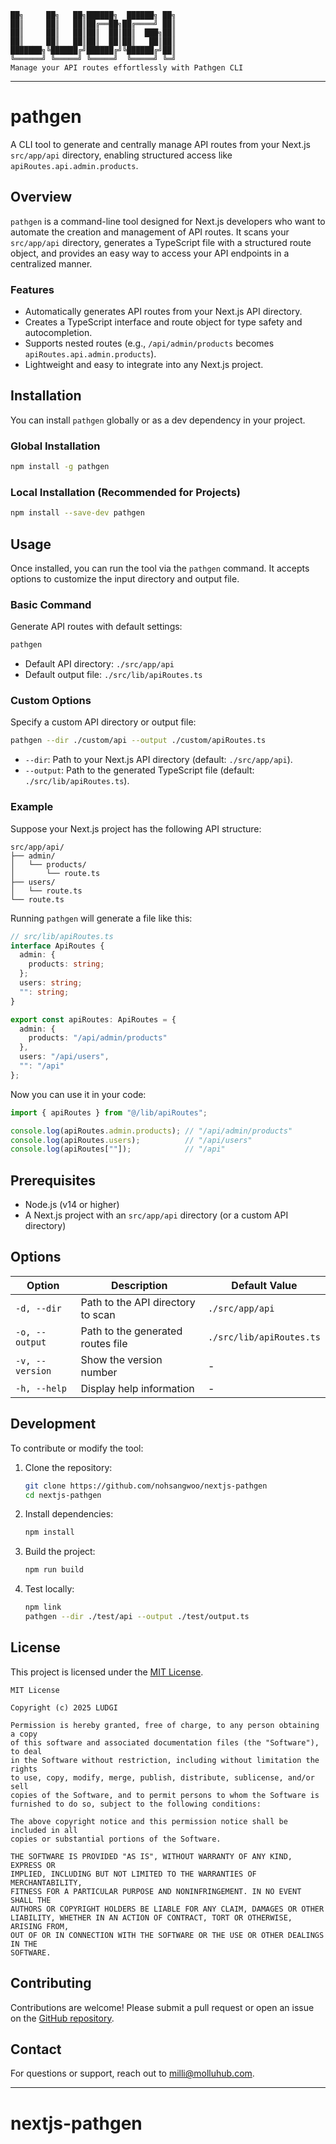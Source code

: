 ```
██╗     ██╗   ██╗██████╗  ██████╗ ██╗
██║     ██║   ██║██╔══██╗██╔════╝ ██║
██║     ██║   ██║██║  ██║██║  ███╗██║
██║     ██║   ██║██║  ██║██║   ██║██║
███████╗╚██████╔╝██████╔╝╚██████╔╝██║
╚══════╝ ╚═════╝ ╚═════╝  ╚═════╝ ╚═╝
Manage your API routes effortlessly with Pathgen CLI
```

---

# pathgen

A CLI tool to generate and centrally manage API routes from your Next.js `src/app/api` directory, enabling structured access like `apiRoutes.api.admin.products`.

## Overview

`pathgen` is a command-line tool designed for Next.js developers who want to automate the creation and management of API routes. It scans your `src/app/api` directory, generates a TypeScript file with a structured route object, and provides an easy way to access your API endpoints in a centralized manner.

### Features
- Automatically generates API routes from your Next.js API directory.
- Creates a TypeScript interface and route object for type safety and autocompletion.
- Supports nested routes (e.g., `/api/admin/products` becomes `apiRoutes.api.admin.products`).
- Lightweight and easy to integrate into any Next.js project.

## Installation

You can install `pathgen` globally or as a dev dependency in your project.

### Global Installation
```bash
npm install -g pathgen
```

### Local Installation (Recommended for Projects)
```bash
npm install --save-dev pathgen
```

## Usage

Once installed, you can run the tool via the `pathgen` command. It accepts options to customize the input directory and output file.

### Basic Command
Generate API routes with default settings:
```bash
pathgen
```
- Default API directory: `./src/app/api`
- Default output file: `./src/lib/apiRoutes.ts`

### Custom Options
Specify a custom API directory or output file:
```bash
pathgen --dir ./custom/api --output ./custom/apiRoutes.ts
```
- `--dir`: Path to your Next.js API directory (default: `./src/app/api`).
- `--output`: Path to the generated TypeScript file (default: `./src/lib/apiRoutes.ts`).

### Example
Suppose your Next.js project has the following API structure:
```
src/app/api/
├── admin/
│   └── products/
│       └── route.ts
├── users/
│   └── route.ts
└── route.ts
```

Running `pathgen` will generate a file like this:
```typescript
// src/lib/apiRoutes.ts
interface ApiRoutes {
  admin: {
    products: string;
  };
  users: string;
  "": string;
}

export const apiRoutes: ApiRoutes = {
  admin: {
    products: "/api/admin/products"
  },
  users: "/api/users",
  "": "/api"
};
```

Now you can use it in your code:
```typescript
import { apiRoutes } from "@/lib/apiRoutes";

console.log(apiRoutes.admin.products); // "/api/admin/products"
console.log(apiRoutes.users);          // "/api/users"
console.log(apiRoutes[""]);            // "/api"
```

## Prerequisites
- Node.js (v14 or higher)
- A Next.js project with an `src/app/api` directory (or a custom API directory)

## Options
| Option       | Description                              | Default Value         |
|--------------|------------------------------------------|-----------------------|
| `-d, --dir`  | Path to the API directory to scan       | `./src/app/api`       |
| `-o, --output` | Path to the generated routes file      | `./src/lib/apiRoutes.ts` |
| `-v, --version` | Show the version number               | -                     |
| `-h, --help`    | Display help information              | -                     |

## Development

To contribute or modify the tool:

1. Clone the repository:
   ```bash
   git clone https://github.com/nohsangwoo/nextjs-pathgen
   cd nextjs-pathgen
   ```

2. Install dependencies:
   ```bash
   npm install
   ```

3. Build the project:
   ```bash
   npm run build
   ```

4. Test locally:
   ```bash
   npm link
   pathgen --dir ./test/api --output ./test/output.ts
   ```

## License

This project is licensed under the [MIT License](LICENSE).

```
MIT License

Copyright (c) 2025 LUDGI

Permission is hereby granted, free of charge, to any person obtaining a copy
of this software and associated documentation files (the "Software"), to deal
in the Software without restriction, including without limitation the rights
to use, copy, modify, merge, publish, distribute, sublicense, and/or sell
copies of the Software, and to permit persons to whom the Software is
furnished to do so, subject to the following conditions:

The above copyright notice and this permission notice shall be included in all
copies or substantial portions of the Software.

THE SOFTWARE IS PROVIDED "AS IS", WITHOUT WARRANTY OF ANY KIND, EXPRESS OR
IMPLIED, INCLUDING BUT NOT LIMITED TO THE WARRANTIES OF MERCHANTABILITY,
FITNESS FOR A PARTICULAR PURPOSE AND NONINFRINGEMENT. IN NO EVENT SHALL THE
AUTHORS OR COPYRIGHT HOLDERS BE LIABLE FOR ANY CLAIM, DAMAGES OR OTHER
LIABILITY, WHETHER IN AN ACTION OF CONTRACT, TORT OR OTHERWISE, ARISING FROM,
OUT OF OR IN CONNECTION WITH THE SOFTWARE OR THE USE OR OTHER DEALINGS IN THE
SOFTWARE.
```

## Contributing

Contributions are welcome! Please submit a pull request or open an issue on the [GitHub repository](https://github.com/your-username/pathgen).

## Contact

For questions or support, reach out to [milli@molluhub.com](mailto:milli@molluhub.com).

---

# nextjs-pathgen
